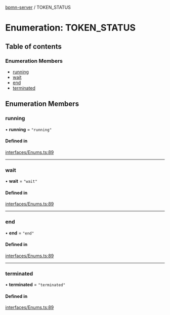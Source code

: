 [bpmn-server](../readme.md) / TOKEN\_STATUS

# Enumeration: TOKEN\_STATUS

## Table of contents

### Enumeration Members

- [running](TOKEN_STATUS.md#running)
- [wait](TOKEN_STATUS.md#wait)
- [end](TOKEN_STATUS.md#end)
- [terminated](TOKEN_STATUS.md#terminated)

## Enumeration Members

### running

• **running** = ``"running"``

#### Defined in

[interfaces/Enums.ts:89](https://github.com/bpmnServer/bpmn-server/blob/40582af/src/interfaces/Enums.ts#L89)

___

### wait

• **wait** = ``"wait"``

#### Defined in

[interfaces/Enums.ts:89](https://github.com/bpmnServer/bpmn-server/blob/40582af/src/interfaces/Enums.ts#L89)

___

### end

• **end** = ``"end"``

#### Defined in

[interfaces/Enums.ts:89](https://github.com/bpmnServer/bpmn-server/blob/40582af/src/interfaces/Enums.ts#L89)

___

### terminated

• **terminated** = ``"terminated"``

#### Defined in

[interfaces/Enums.ts:89](https://github.com/bpmnServer/bpmn-server/blob/40582af/src/interfaces/Enums.ts#L89)
